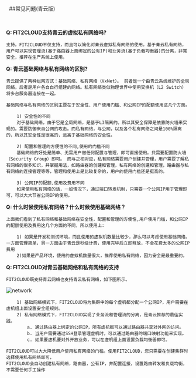 &nbsp;
##常见问题(青云版)

&nbsp;
&nbsp;

**Q: FIT2CLOUD支持青云的虚拟私有网络吗?**

	支持。FIT2CLOUD不仅支持，而且可以简化对青云虚拟私有网络的使用。基于青云私有网络，用户可以实现管理流(基于路由器上面绑定的公有IP)和业务流(基于负载均衡器)的分离，非常安全，推荐在生产系统上使用。

**Q: 青云基础网络与私有网络的区别?**

	青云提供了两种组网方式：基础网络、私有网络（VxNet）。 前者是一个由青云系统维护的全局网络，后者是用户各自自行组建的网络。私有网络类似物理世界中使用交换机（L2 Switch）将多台服务器连接在一起。

	基础网络与私有网络的区别主要在于安全性、用户使用门槛、和公网IP的配额使用这几个方面。

		1) 安全性的不同
		对于基础网络，由于它是全局网络，是基于L3隔离的。所以其安全保障是依靠防火墙来实现的。需要防御来自公网的攻击。而私有网络，与公网，以及各个私有网络之间是100%隔离的，所以其安全性是很高的，远高于基础网络的安全性。

		2) 配置和管理的方便性的不同,使用的门槛不同
		基础网络的好处是简单、无需用户做任何配置与管理，即可直接使用。只需要配置防火墙（Security Group）即可。 而与之相对应，私有网络需要用户创建并管理，用户需要了解私有网络的很多知识，并掌握用法，如路由器的创建和管理，私有网络的创建和管理，路由器与私有网络的连接管理等等，管理和使用上是比较复杂的，用户的使用门槛还是挺高的。
   
		3) 公网IP的配额,使用及费用不同
		如果使用私有网络的话，一般情况下，通过端口转发机制，只需要一个公网IP用于管理即可，可以大大节省公网IP的使用。  

**Q: 什么时候使用私有网络？什么时候使用基础网络？**

	上面我们看到了私有网络和基础网络在安全性，配置和管理的方便性,用户使用门槛，和公网IP的配额使用及费用这几个方面的不同，所以使用上:

		1) 如果是开发和测试环境，而且使用的虚拟机数量比较少，那么可以考虑使用基础网络。一方面管理简单，另一方面由于青云是秒级计费，使用完毕后立即释放，不会花费太多的公网IP费用
		2)如果是产品环境，使用的虚拟机数量很大，推荐使用私有网络，因为安全是最重要的。


**Q: FIT2CLOUD对青云基础网络和私有网络的支持**

	FIT2CLOUD既支持青云网络也支持青云私有网络，如下图所示。

![network](/images/docs/faq/qingcloud-two-networks.png)

		1) 基础网络模式下，FIT2CLOUD将为集群中的每个虚机都分配一个公网IP，用户需要在虚机组上面设置安全组规则。
		2) 私有网络模式下，FIT2CLOUD实现了业务流和管理流的分离，是青云推荐的最佳实践。
			a. 通过路由器上绑定的公网IP，所有虚机都可以通过路由器共享对外网的访问。
			b. 当用户需要通过SSH登录管理虚机时，可以通过路由器的端口映射功能来实现。
			c. 如果要虚机要对外开放业务，可以在虚机组上面设置负载均衡器即可。 
  
	FIT2CLOUD可以大大降低用户使用私有网络的门槛。使用FIT2CLOUD，您只需要在创建集群时选择使用私有网络即可，
	FIT2CLOUD会自动创建私有网络，路由器，公有IP，并配置连接，设置路由转发和负载均衡，不需要任何手工操作